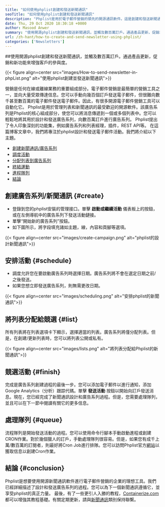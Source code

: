 ```yaml
---
title: "如何使用phplist創建和發送新聞通訊" 
seoTitle: "如何使用phplist創建和發送新聞通訊" 
description: "Phplist是用於電子郵件營銷的領先的開源通訊軟件。這是創建和發送新聞通訊活動的初學者指南。" 
date: Thu, 29 Oct 2020 18:30:18 +0000
author: Masood Anwer
summary: "使用開源phplist創建和發送新聞通訊，並觸及數百萬訂戶。通過產品更新，促銷和新功能來增強客戶的參與度。" 
url: /zh-hant/how-to-create-and-send-newsletter-using-phplist/
categories: ['Newsletters']
---
```


##使用開源phplist創建和發送新聞通訊，並觸及數百萬訂戶。通過產品更新，促銷和新功能來增強客戶的參與度。

{{< figure align=center src="images/How-to-send-newsletter-in-phpList.png" alt="使用phplist創建並發送新聞通訊">}}

營銷是任何在線或離線業務的重要組成部分。電子郵件營銷是最簡單的營銷工具之一，並向大量受眾傳達信息。您可以手動向幾百個訂戶發送電子郵件，但很難向數千甚至數百萬的電子郵件發送電子郵件。因此，有很多開源電子郵件營銷工具可以自動化它。
Phplist是用於管理列表和新聞通訊的最受歡迎的開源軟件。該廣告系列是Phplist的核心組成部分，使您可以將消息傳遞到一個或多個列表中。您可以輕鬆地將其用於設計和發送廣告系列，向數百萬訂戶進行廣告系列。 Phplist提出了令人印象深刻的功能集，例如廣告系列和列表經理，插件，REST API等。
在這篇博客文章中，我們將專注於phplist設計和發送電子郵件活動。我們將介紹以下主題。
  * [創建新聞通訊/廣告系列][2]
  * [調度活動][3]
  * [分配列表到廣告系列][4]
  * [終結運動][5]
  * [進程隊列][6]
  * [結論][7]

## **創建廣告系列/新聞通訊** {#create}

* 登錄到您的phplist安裝的管理接口。單擊 **啟動或繼續活動** 儀表板上的按鈕，或在左側導航中的廣告系列下發送活動鏈接。
* 單擊“開始新的廣告系列”按鈕。
* 如下圖所示，將字段填充諸如主題，線，內容和頁腳等選項。

{{< figure align=center src="images/create-campaign.png" alt="phplist的設計新聞通訊">}}


## **安排活動** {#schedule}

* 調度允許您在要啟動廣告系列時選擇日期。廣告系列將不會在選定日期之前/之後發送。
* 如果您想立即發送廣告系列，則無需更改日期。

{{< figure align=center src="images/scheduling.png" alt="安排phplist的新聞通訊">}}


## **將列表分配給競選** {#list}

所有列表將在列表選項卡下顯示，選擇適當的列表。廣告系列將僅分配列表。但是，在創建/更新列表時，您可以將列表公開或私有。

{{< figure align=center src="images/lists.png" alt="將列表分配給Phplist的新聞通訊">}}


## **競選活動** {#finish}

完成是廣告系列創建過程的最後一步。您可以添加電子郵件以進行通知，添加Google Analytics（分析）跟踪代碼。單擊 **發送活動** 按鈕以開始向訂戶發送消息。現在，您已經完成了新聞通訊設計和廣告系列過程。但是，您需要處理隊列，並且可以在下一節中閱讀有關它的更多信息。

## **處理隊列** {#queue}

流程隊列是開始發送活動的過程。您可以使用命令行腳本手動啟動進程或創建CRON作業。對於幾個獵人的訂戶，手動處理隊列很容易。但是，如果您有成千上萬/數百萬的訂閱者，則最好將Cron Job進行排隊。您可以訪問Phplist官方[網站][8]以獲取信息以創建Cron作業。

## **結論** {#conclusion}

Phplist是想要使用開源新聞通訊軟件進行電子郵件營銷的企業的理想工具。我們已經詳細描述了設計和發送廣告系列的過程。您可以為下一個新聞通訊遵循它，並享受phplist的真正力量。
最後，有了一些更引人入勝的教程，[Containerize.com][9]都可以增強其教程基礎。有關定期更新，請與[新聞通訊][10]類別保持聯繫。



[1]: https://products.containerize.com/newsletter/phplist
[2]: #create
[3]: #schedule
[4]: #list
[5]: #finish
[6]: #queue
[7]: #conclusion
[8]: https://www.phplist.org/manual/books/phplist-manual/page/setting-up-your-cron
[9]: https://containerize.com
[10]: https://blog.containerize.com/category/newsletter/
